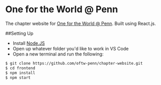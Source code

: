 # One for the World @ Penn
The chapter website for [One for the World @ Penn](https://pennoftw.org).
Built using React.js.

##Setting Up
- Install [Node.JS](https://nodejs.org/en/download/)
- Open up whatever folder you'd like to work in VS Code
- Open a new terminal and run the following:
```bash
$ git clone https://github.com/oftw-penn/chapter-website.git
$ cd frontend
$ npm install
$ npm start
```